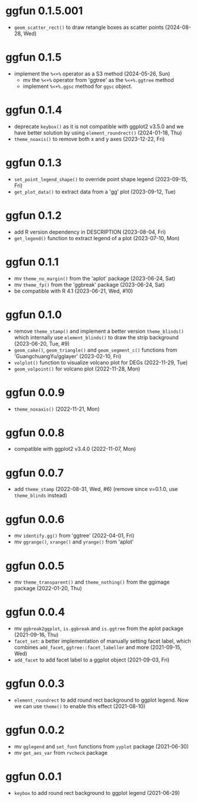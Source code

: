 <!-- 
# TODO

+ mv facet utilities from `ggtree`

-->

# ggfun 0.1.5.001

+ `geom_scatter_rect()` to draw retangle boxes as scatter points (2024-08-28, Wed)

# ggfun 0.1.5

+ implement the `%<+%` operator as a S3 method (2024-05-26, Sun)
    - mv the `%<+%` operator from 'ggtree' as the `%<+%.ggtree` method
    - implement `%<+%.ggsc` method for `ggsc` object.

# ggfun 0.1.4

+ deprecate `keybox()` as it is not compatible with ggplot2 v3.5.0 and we have better solution by using `element_roundrect()` (2024-01-18, Thu)
+ `theme_noaxis()` to remove both x and y axes (2023-12-22, Fri)

# ggfun 0.1.3

+ `set_point_legend_shape()` to override point shape legend (2023-09-15, Fri)
+ `get_plot_data()` to extract data from a 'gg' plot (2023-09-12, Tue)

# ggfun 0.1.2

+ add R version dependency in DESCRIPTION (2023-08-04, Fri)
+ `get_legend()` function to extract legend of a plot (2023-07-10, Mon)

# ggfun 0.1.1

+ mv `theme_no_margin()` from the 'aplot' package (2023-06-24, Sat)
+ mv `theme_fp()` from the 'ggbreak' package (2023-06-24, Sat)
+ be compatible with R 4.1 (2023-06-21, Wed, #10)

# ggfun 0.1.0

+ remove `theme_stamp()` and implement a better version `theme_blinds()` which internally use `element_blinds()` to draw the strip background (2023-06-20, Tue, #9)
+ `geom_cake()`, `geom_triangle()` and `geom_segment_c()` functions from 'GuangchuangYu/gglayer' (2023-02-10, Fri)
+ `volplot()` function to visualize volcano plot for DEGs (2022-11-29, Tue)
+ `geom_volpoint()` for volcano plot (2022-11-28, Mon)

# ggfun 0.0.9

+ `theme_noxaxis()` (2022-11-21, Mon)

# ggfun 0.0.8

+ compatible with ggplot2 v3.4.0 (2022-11-07, Mon)

# ggfun 0.0.7

+ add `theme_stamp` (2022-08-31, Wed, #6) (remove since v=0.1.0, use `theme_blinds` instead)

# ggfun 0.0.6

+ mv `identify.gg()` from 'ggtree' (2022-04-01, Fri)
+ mv `ggrange()`, `xrange()` and `yrange()` from 'aplot'

# ggfun 0.0.5

+ mv `theme_transparent()` and `theme_nothing()` from the ggimage package (2022-01-20, Thu)

# ggfun 0.0.4

+ mv `ggbreak2ggplot`, `is.ggbreak` and `is.ggtree` from the aplot package (2021-09-16, Thu)
+ `facet_set`: a better implementation of manually setting facet label, which combines `add_facet`, `ggtree::facet_labeller`  and more (2021-09-15, Wed)
+ `add_facet` to add facet label to a ggplot object (2021-09-03, Fri)

# ggfun 0.0.3

+ `element_roundrect` to add round rect background to ggplot legend. Now we can use `theme()` to enable this effect (2021-08-10)

# ggfun 0.0.2

+ mv `gglegend` and `set_font` functions from `yyplot` package (2021-06-30)
+ mv `get_aes_var` from `rvcheck` package

# ggfun 0.0.1

+ `keybox` to add round rect background to ggplot legend (2021-06-29)

